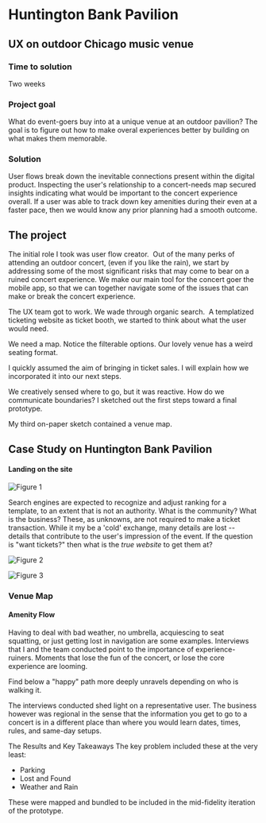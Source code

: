# Huntington Bank Pavilion

## UX on outdoor Chicago music venue

### Time to solution
Two weeks

### Project goal
What do event-goers buy into at a unique venue at an outdoor pavilion? The goal is to figure out how to make overal experiences better by building on what makes them memorable.

### Solution

User flows break down the inevitable connections present within the digital product. Inspecting the user's relationship to a concert-needs map secured insights indicating what would be important to the concert experience overall.  If a user was able to track down key amenities during their even at a faster pace, then we would know any prior planning had a smooth outcome.

## The project

The initial role I took was user flow creator.  Out of the many perks of attending an outdoor concert, (even if you like the rain), we start by addressing some of the most significant risks that may come to bear on a ruined concert experience. We make our main tool for the concert goer the mobile app, so that we can together navigate some of the issues that can make or break the concert experience.

The UX team got to work. We wade through organic search.  A templatized ticketing website as ticket booth, we started to think about what the user would need.

We need a map. ‍Notice the filterable options. Our lovely venue has a weird seating format.

I quickly assumed the aim of bringing in ticket sales. I will explain how we incorporated it into our next steps.

We creatively sensed where to go, but it was reactive. How do we communicate boundaries? I sketched out the first steps toward a final prototype.

My third on-paper sketch contained a venue map.

## Case Study on Huntington Bank Pavilion

#### Landing on the site
![Figure 1](https://cdn.rawgit.com/renepacchaux/huntington-bank-pavilion/assets/Figure%201%20-%20Originating%20Search.svg)

Search engines are expected to recognize and adjust ranking for a template, to an extent that is not an authority.  What is the community? What is the business?  These, as unknowns, are not required to make a ticket transaction.  While it my be a 'cold' exchange, many details are lost -- details that contribute to the user's impression of the event. If the question is "want tickets?" then what is the _true website_ to get them at?  


![Figure 2](https://cdn.rawgit.com/renepacchaux/huntington-bank-pavilion/assets/Figure%202%20-%20Choose%20event.svg)

![Figure 3](https://cdn.rawgit.com/renepacchaux/huntington-bank-pavilion/assets/Figure%203%20Group%20Purchase.svg)

### Venue Map
#### Amenity Flow

Having to deal with bad weather, no umbrella, acquiescing to seat squatting, or just getting lost in navigation are some examples. Interviews that I and the team conducted point to the importance of experience-ruiners. Moments that lose the fun of the concert, or lose the core experience are looming.  

Find below a "happy" path more deeply unravels depending on who is walking it.

The interviews conducted shed light on a representative user. The business however was regional in the sense that the information you get to go to a concert is in a different place than where you would learn dates, times, rules, and same-day setups.

The Results and Key Takeaways
The key problem included these at the very least:
- Parking
- Lost and Found
- Weather and Rain

These were mapped and bundled to be included in the mid-fidelity iteration of the prototype.‍
